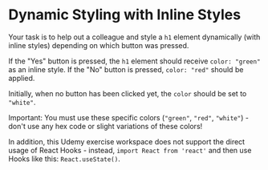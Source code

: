 # Dynamic Styling with Inline Styles

Your task is to help out a colleague and style a `h1` element dynamically (with inline styles) depending on which button was pressed.

If the "Yes" button is pressed, the `h1` element should receive `color: "green"` as an inline style. If the "No" button is pressed, `color: "red"` should be applied.

Initially, when no button has been clicked yet, the `color` should be set to `"white"`.

Important: You must use these specific colors (`"green"`, `"red"`, `"white"`) - don't use any hex code or slight variations of these colors!

In addition, this Udemy exercise workspace does not support the direct usage of React Hooks - instead, `import React from 'react'` and then use Hooks like this: `React.useState()`.
